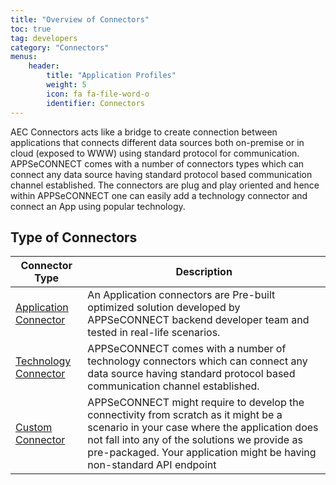 ```yaml
---
title: "Overview of Connectors"
toc: true
tag: developers
category: "Connectors"
menus: 
    header:
        title: "Application Profiles"
        weight: 5
        icon: fa fa-file-word-o
        identifier: Connectors
---
```

  
AEC Connectors acts like a bridge to create connection between applications that connects different data sources both on-premise 
or in cloud (exposed to WWW) using standard protocol for communication. APPSeCONNECT comes with a number of 
connectors types which can connect any data source having standard protocol based communication channel 
established. The connectors are plug and play oriented and hence within APPSeCONNECT one can 
easily add a technology connector and connect an App using popular technology. 

## Type of Connectors


|Connector Type|Description|
|---|---------|
|[Application Connector](/connectors/overview-of-application-connectors/)|An Application connectors are Pre-built optimized solution developed by APPSeCONNECT backend developer team and tested in real-life scenarios.|
|[Technology Connector](/connectors/Overview-of-technology-connectors/)|APPSeCONNECT comes with a number of technology connectors which can connect any data source having standard protocol based communication channel established.|
|[Custom Connector](/connectors/overview-of-custom-connectors/)|APPSeCONNECT might require to develop the connectivity from scratch as it might be a scenario in your case where the application does not fall into any of the solutions we provide as pre-packaged. Your application might be having non-standard API endpoint|

